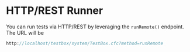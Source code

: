 # HTTP/REST Runner

You can run tests via HTTP/REST by leveraging the `runRemote()` endpoint. The URL will be

```javascript
http://localhost/testbox/system/TestBox.cfc?method=runRemote
```

